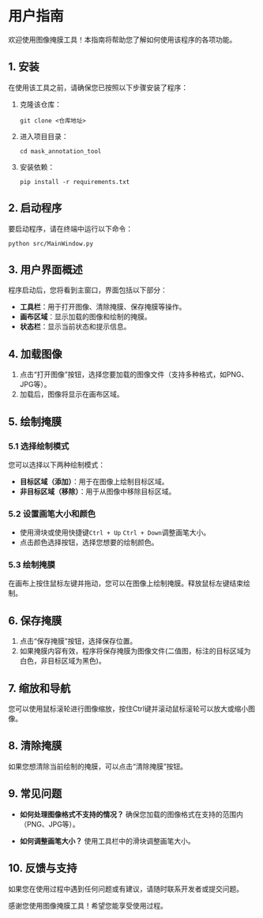 # 用户指南

欢迎使用图像掩膜工具！本指南将帮助您了解如何使用该程序的各项功能。

## 1. 安装

在使用该工具之前，请确保您已按照以下步骤安装了程序：

1. 克隆该仓库：
   ```
   git clone <仓库地址>
   ```

2. 进入项目目录：
   ```
   cd mask_annotation_tool
   ```

3. 安装依赖：
   ```
   pip install -r requirements.txt
   ```

## 2. 启动程序

要启动程序，请在终端中运行以下命令：
```
python src/MainWindow.py
```

## 3. 用户界面概述

程序启动后，您将看到主窗口，界面包括以下部分：

- **工具栏**：用于打开图像、清除掩膜、保存掩膜等操作。
- **画布区域**：显示加载的图像和绘制的掩膜。
- **状态栏**：显示当前状态和提示信息。

## 4. 加载图像

1. 点击“打开图像”按钮，选择您要加载的图像文件（支持多种格式，如PNG、JPG等）。
2. 加载后，图像将显示在画布区域。

## 5. 绘制掩膜

### 5.1 选择绘制模式

您可以选择以下两种绘制模式：

- **目标区域（添加）**：用于在图像上绘制目标区域。
- **非目标区域（移除）**：用于从图像中移除目标区域。

### 5.2 设置画笔大小和颜色

- 使用滑块或使用快捷键`Ctrl + Up` `Ctrl + Down`调整画笔大小。
- 点击颜色选择按钮，选择您想要的绘制颜色。

### 5.3 绘制掩膜

在画布上按住鼠标左键并拖动，您可以在图像上绘制掩膜。释放鼠标左键结束绘制。

## 6. 保存掩膜

1. 点击“保存掩膜”按钮，选择保存位置。
2. 如果掩膜内容有效，程序将保存掩膜为图像文件(二值图，标注的目标区域为白色，非目标区域为黑色)。

## 7. 缩放和导航

您可以使用鼠标滚轮进行图像缩放，按住Ctrl键并滚动鼠标滚轮可以放大或缩小图像。

## 8. 清除掩膜

如果您想清除当前绘制的掩膜，可以点击“清除掩膜”按钮。

## 9. 常见问题

- **如何处理图像格式不支持的情况？**
  确保您加载的图像格式在支持的范围内（PNG、JPG等）。

- **如何调整画笔大小？**
  使用工具栏中的滑块调整画笔大小。

## 10. 反馈与支持

如果您在使用过程中遇到任何问题或有建议，请随时联系开发者或提交问题。

感谢您使用图像掩膜工具！希望您能享受使用过程。
